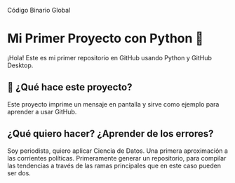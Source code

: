 Código Binario Global 
# Mi Primer Proyecto con Python 🐍
¡Hola! Este es mi primer repositorio
en GitHub usando Python y GitHub Desktop.
## 📌 ¿Qué hace este proyecto?
Este proyecto imprime un mensaje en 
pantalla y sirve como ejemplo para aprender
a usar GitHub.
## ¿Qué quiero hacer? ¿Aprender de los errores?
Soy periodista, quiero aplicar Ciencia de Datos. 
Una primera aproximación a las corrientes políticas.
Primeramente generar un repositorio, para compilar 
las tendencias a través de las ramas principales 
que en este caso pueden ser dos.  

